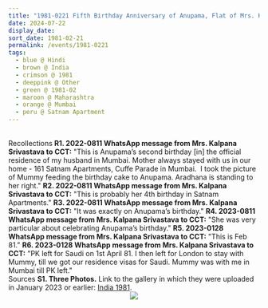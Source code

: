 ```yaml
---
title: "1981-0221 Fifth Birthday Anniversary of Anupama, Flat of Mrs. Kalpana Srivastava, 161 Satnam Apartments, 93 Sadhu Vaswani Marg, Ganesh Murti Nagar, Cuffe Parade, Mumbai, Maharashtra, India"
date: 2024-07-22
display_date: 
sort_date: 1981-02-21
permalink: /events/1981-0221
tags:
  - blue @ Hindi
  - brown @ India
  - crimson @ 1981
  - deeppink @ Other
  - green @ 1981-02
  - maroon @ Maharashtra  
  - orange @ Mumbai
  - peru @ Satnam Apartment
---
```


<br>

<wave-list>
  <list-title color="DarkSeaGreen" width="65"> Recollections</list-title>
  <list-item color="BlanchedAlmond" width="280"><b>R1. 2022-0811 WhatsApp message from Mrs. Kalpana Srivastava to CCT:</b> "This is Anupama’s second birthday [in] the official residence of my husband in Mumbai. Mother always stayed with us in our home - 161 Satnam Apartments, Cuffe Parade in Mumbai.  I took the picture of Mummy feeding the birthday cake to Anupama. Aradhana is standing to her right."</list-item>
  <list-item color="Lavender" width="280"><b>R2. 2022-0811 WhatsApp message from Mrs. Kalpana Srivastava to CCT:</b> "This is probably her 4th birthday in Satnam Apartments."</list-item>  
  <list-item color="BlanchedAlmond" width="280"><b>R3. 2022-0811 WhatsApp message from Mrs. Kalpana Srivastava to CCT:</b> "It was exactly on Anupama’s birthday."</list-item>  
  <list-item color="Lavender" width="280"><b>R4. 2023-0811 WhatsApp message from Mrs. Kalpana Srivastava to CCT:</b> "She was very particular about celebrating Anupama’s birthday."</list-item>
  <list-item color="BlanchedAlmond" width="280"><b>R5. 2023-0128 WhatsApp message from Mrs. Kalpana Srivastava to CCT:</b> "This is Feb 81."</list-item>    
  <list-item color="Lavender" width="280"><b>R6. 2023-0128 WhatsApp message from Mrs. Kalpana Srivastava to CCT:</b> "PK left for Saudi on 1st April 81. I then left for London to stay with Mummy, till we got our residence visas for Saudi. Mummy was with me in Mumbai till PK left."</list-item>
</wave-list>

<br>

<wave-list>
  <list-title color="DarkSeaGreen" width="40">Sources</list-title>
  <list-item color="BlanchedAlmond"  width="280"><b>S1. Three Photos.</b> Link to the gallery in which they were uploaded in January 2023 or earlier: <a href="https://eternalmoments.smugmug.com/Countries/India/1981/">India 1981</a>.</list-item>
</wave-list>

<div style="text-align: center"><img src="https://pub-bcc3cbe9b1e94ba1ac28915f7a3900fa.r2.dev/1981-0221_Fifth_Birthday_Anniversary_of_Anupama_Flat_of_Mrs._Kalpana_Srivastava_161_Satnam_Apartments_93_Sadhu_Vaswani_Marg_Ganesh_Murti_Nagar_Cuffe_Parade_Mumbai_Maharashtra_India_02_(from_tif)_(Photo_credit_Mrs._Kalpana_Srivastava).jpg" /></div>